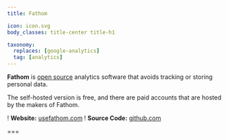 ```yaml
---
title: Fathom

icon: icon.svg
body_classes: title-center title-h1

taxonomy:
  replaces: [google-analytics]
  tag: [analytics]
---
```


**Fathom** is [open source][1] analytics software that avoids tracking or storing personal data.

The self-hosted version is free, and there are paid accounts that are hosted by the makers of Fathom.

! **Website:** [usefathom.com][2]
! **Source Code:** [github.com][3]

===

[1]: https://web.archive.org/web/20180904102804/https://switching.social/what-is-open-source-software/
[2]: https://usefathom.com
[3]: https://github.com/usefathom/fathom

